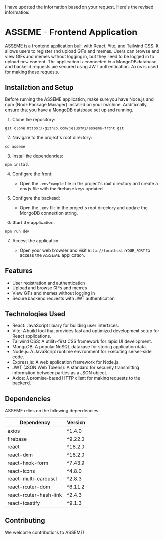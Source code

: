 I have updated the information based on your request. Here's the revised information:

# ASSEME - Frontend Application

ASSEME is a frontend application built with React, Vite, and Tailwind CSS. It allows users to register and upload GIFs and memes. Users can browse and view GIFs and memes without logging in, but they need to be logged in to upload new content. The application is connected to a MongoDB database, and backend requests are secured using JWT authentication. Axios is used for making these requests.

## Installation and Setup

Before running the ASSEME application, make sure you have Node.js and npm (Node Package Manager) installed on your machine. Additionally, ensure that you have a MongoDB database set up and running.

1. Clone the repository:

```shell
git clone https://github.com/jesusfvj/asseme-front.git
```

2. Navigate to the project's root directory:

```shell
cd asseme
```

3. Install the dependencies:

```shell
npm install
```

4. Configure the front:

   - Open the `.envExample` file in the project's root directory and create a env.js file with the firebase keys updated.

5. Configure the backend:

   - Open the `.env` file in the project's root directory and update the MongoDB connection string.

6. Start the application:

```shell
npm run dev
```

7. Access the application:

   - Open your web browser and visit `http://localhost:YOUR_PORT` to access the ASSEME application.

## Features

- User registration and authentication
- Upload and browse GIFs and memes
- View GIFs and memes without logging in
- Secure backend requests with JWT authentication

## Technologies Used

- React: JavaScript library for building user interfaces.
- Vite: A build tool that provides fast and optimized development setup for React applications.
- Tailwind CSS: A utility-first CSS framework for rapid UI development.
- MongoDB: A popular NoSQL database for storing application data.
- Node.js: A JavaScript runtime environment for executing server-side code.
- Express.js: A web application framework for Node.js.
- JWT (JSON Web Tokens): A standard for securely transmitting information between parties as a JSON object.
- Axios: A promise-based HTTP client for making requests to the backend.

## Dependencies

ASSEME relies on the following dependencies:

| Dependency                 | Version  |
| -------------------------- | -------- |
| axios                      | ^1.4.0   |
| firebase                   | ^9.22.0  |
| react                      | ^18.2.0  |
| react-dom                  | ^18.2.0  |
| react-hook-form            | ^7.43.9  |
| react-icons                | ^4.8.0   |
| react-multi-carousel       | ^2.8.3   |
| react-router-dom           | ^6.11.2  |
| react-router-hash-link     | ^2.4.3   |
| react-toastify             | ^9.1.3   |

## Contributing

We welcome contributions to ASSEME!
